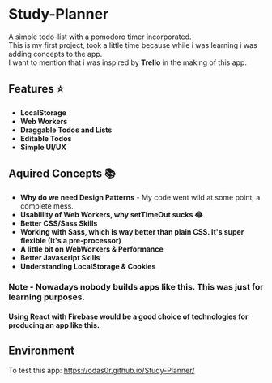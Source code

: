 # Study-Planner

A simple todo-list with a pomodoro timer incorporated.
<br>
This is my first project, took a little time because
while i was learning i was adding concepts to the app.
<br>
I want to mention that i was inspired by **Trello** in the making of this app.

## Features ⭐️

- **LocalStorage**
- **Web Workers**
- **Draggable Todos and Lists**
- **Editable Todos**
- **Simple UI/UX**

## Aquired Concepts 📚

- **Why do we need Design Patterns** - My code went wild at some point, a complete mess.
- **Usabillity of Web Workers, why setTimeOut sucks 😂**
- **Better CSS/Sass Skills**
- **Working with Sass, which is way better than plain CSS. It's super flexible (It's a pre-processor)**
- **A little bit on WebWorkers & Performance**
- **Better Javascript Skills**
- **Understanding LocalStorage & Cookies**

### **Note** - Nowadays nobody builds apps like this. This was just for learning purposes.

#### Using React with Firebase would be a good choice of technologies for producing an app like this.

## Environment

To test this app: https://odas0r.github.io/Study-Planner/
